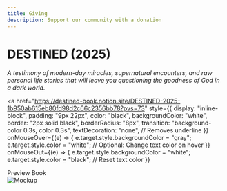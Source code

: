 ```yaml
---
title: Giving
description: Support our community with a donation
---
```


# DESTINED (2025)

*A testimony of modern-day miracles, supernatural encounters, and raw personal life stories that will leave you questioning the goodness of God in a dark world.*

<a
  href="https://destined-book.notion.site/DESTINED-2025-1b950ab615eb80fd98d2c66c2356bb78?pvs=73"
  style={{
    display: "inline-block",
    padding: "9px 22px",
    color: "black",
    backgroundColor: "white",
    border: "2px solid black",
    borderRadius: "8px",
    transition: "background-color 0.3s, color 0.3s",
    textDecoration: "none", // Removes underline
  }}
  onMouseOver={(e) => {
    e.target.style.backgroundColor = "gray";
    e.target.style.color = "white"; // Optional: Change text color on hover
  }}
  onMouseOut={(e) => {
    e.target.style.backgroundColor = "white";
    e.target.style.color = "black"; // Reset text color
  }}
>
  Preview Book
</a>
<br />
![Mockup](/img/mockup.png)
